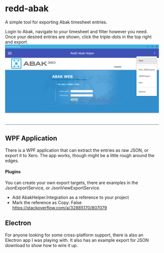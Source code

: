 # redd-abak
A simple tool for exporting Abak timesheet entries.

Login to Abak, navigate to your timesheet and filter however you need.  Once your desired entries are shown, click the triple-dots in the top right and export.
![Alt text](Docs/Screenshot.png?raw=true "Sample Screenshot")
## WPF Application
There is a WPF application that can extract the entries as raw JSON, or export it to Xero.  The app works, though might be a little rough around the edges.
#### Plugins
You can create your own export targets, there are examples in the JsonExportService, or JsonViewExportService.

- Add AbakHelper.Integration as a reference to your project
- Mark the reference as Copy: False https://stackoverflow.com/a/32885170/807079


## Electron
For anyone looking for some cross-platform support, there is also an Electron app I was playing with.  It also has an example export for JSON download to show how to wire it up.
